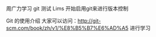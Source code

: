 周广力学习 git 测试
Lims 开始启用git来进行版本控制


Git 的使用介绍 大家可以访问：http://git-scm.com/book/zh/v1/%E8%B5%B7%E6%AD%A5  进行学习


